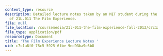 ```yaml
---
content_type: resource
description: Detailed lecture notes taken by an MIT student during the 2006 version
  of 21L.011 The Film Experience.
file: null
file_location: /coursemedia/21l-011-the-film-experience-fall-2013/c7c1a8f078c559256fbe9ed93ba9e5b8_MIT21L_011F13_2006_Notes.pdf
file_type: application/pdf
resourcetype: Document
title: 'The Film Experience Lecture Notes '
uid: c7c1a8f0-78c5-5925-6fbe-9ed93ba9e5b8
---
```

